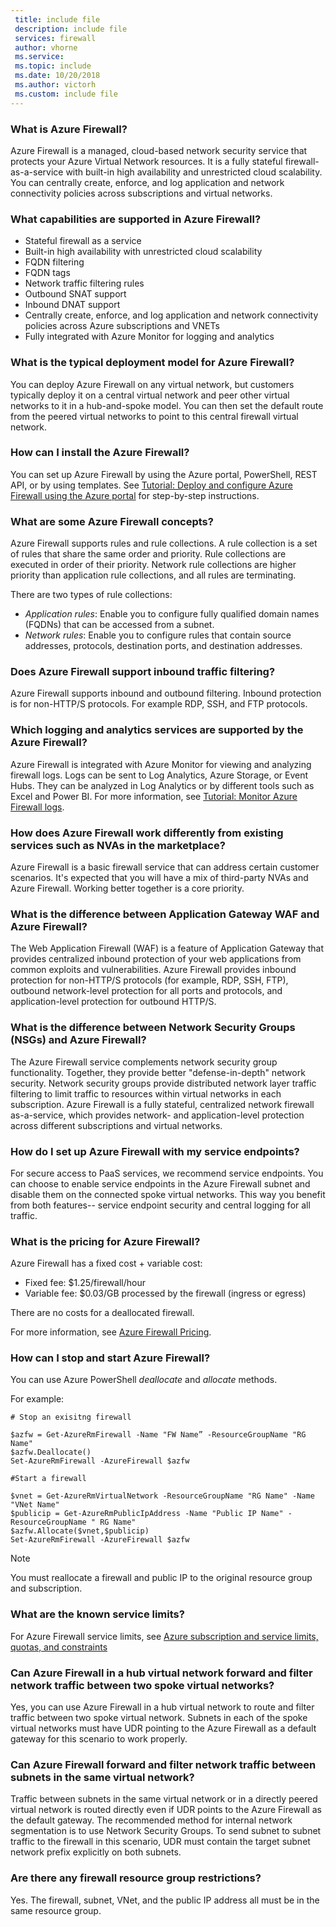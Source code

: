 ```yaml
---
 title: include file
 description: include file
 services: firewall
 author: vhorne
 ms.service: 
 ms.topic: include
 ms.date: 10/20/2018
 ms.author: victorh
 ms.custom: include file
---
```


### What is Azure Firewall?

Azure Firewall is a managed, cloud-based network security service that protects your Azure Virtual Network resources. It is a fully stateful firewall-as-a-service with built-in high availability and unrestricted cloud scalability. You can centrally create, enforce, and log application and network connectivity policies across subscriptions and virtual networks.

### What capabilities are supported in Azure Firewall?

* Stateful firewall as a service
* Built-in high availability with unrestricted cloud scalability
* FQDN filtering
* FQDN tags
* Network traffic filtering rules
* Outbound SNAT support
* Inbound DNAT support
* Centrally create, enforce, and log application and network connectivity policies across Azure subscriptions and VNETs
* Fully integrated with Azure Monitor for logging and analytics

### What is the typical deployment model for Azure Firewall?

You can deploy Azure Firewall on any virtual network, but customers typically deploy it on a central virtual network and peer other virtual networks to it in a hub-and-spoke model. You can then set the default route from the peered virtual networks to point to this central firewall virtual network.

### How can I install the Azure Firewall?

You can set up Azure Firewall by using the Azure portal, PowerShell, REST API, or by using templates. See [Tutorial: Deploy and configure Azure Firewall using the Azure portal](../articles/firewall/tutorial-firewall-deploy-portal.md) for step-by-step instructions.

### What are some Azure Firewall concepts?

Azure Firewall supports rules and rule collections. A rule collection is a set of rules that share the same order and priority. Rule collections are executed in order of their priority. Network rule collections are higher priority than application rule collections, and all rules are terminating.

There are two types of rule collections:

* *Application rules*: Enable you to configure fully qualified domain names (FQDNs) that can be accessed from a subnet.
* *Network rules*: Enable you to configure rules that contain source addresses, protocols, destination ports, and destination addresses.

### Does Azure Firewall support inbound traffic filtering?

Azure Firewall supports inbound and outbound filtering. Inbound protection is for non-HTTP/S protocols. For example RDP, SSH, and FTP protocols.

### Which logging and analytics services are supported by the Azure Firewall?

Azure Firewall is integrated with Azure Monitor for viewing and analyzing firewall logs. Logs can be sent to Log Analytics, Azure Storage, or Event Hubs. They can be analyzed in Log Analytics or by different tools such as Excel and Power BI. For more information, see [Tutorial: Monitor Azure Firewall logs](../articles/firewall/tutorial-diagnostics.md).

### How does Azure Firewall work differently from existing services such as NVAs in the marketplace?

Azure Firewall is a basic firewall service that can address certain customer scenarios. It's expected that you will have a mix of third-party NVAs and Azure Firewall. Working better together is a core priority.

### What is the difference between Application Gateway WAF and Azure Firewall?

The Web Application Firewall (WAF) is a feature of Application Gateway that provides centralized inbound protection of your web applications from common exploits and vulnerabilities. Azure Firewall provides inbound protection for non-HTTP/S protocols (for example, RDP, SSH, FTP), outbound network-level protection for all ports and protocols, and application-level protection for outbound HTTP/S.

### What is the difference between Network Security Groups (NSGs) and Azure Firewall?

The Azure Firewall service complements network security group functionality. Together, they provide better "defense-in-depth" network security. Network security groups provide distributed network layer traffic filtering to limit traffic to resources within virtual networks in each subscription. Azure Firewall is a fully stateful, centralized network firewall as-a-service, which provides network- and application-level protection across different subscriptions and virtual networks.

### How do I set up Azure Firewall with my service endpoints?

For secure access to PaaS services, we recommend service endpoints. You can choose to enable service endpoints in the Azure Firewall subnet and disable them on the connected spoke virtual networks. This way you benefit from both features-- service endpoint security and central logging for all traffic.

### What is the pricing for Azure Firewall?

Azure Firewall has a fixed cost + variable cost:

* Fixed fee: $1.25/firewall/hour
* Variable fee: $0.03/GB processed by the firewall (ingress or egress)

There are no costs for a deallocated firewall.

For more information, see [Azure Firewall Pricing](https://azure.microsoft.com/pricing/details/azure-firewall/).

### How can I stop and start Azure Firewall?

You can use Azure PowerShell *deallocate* and *allocate* methods.

For example:

```azurepowershell
# Stop an exisitng firewall

$azfw = Get-AzureRmFirewall -Name "FW Name” -ResourceGroupName "RG Name"
$azfw.Deallocate()
Set-AzureRmFirewall -AzureFirewall $azfw
```

```azurepowershell
#Start a firewall

$vnet = Get-AzureRmVirtualNetwork -ResourceGroupName "RG Name" -Name "VNet Name"
$publicip = Get-AzureRmPublicIpAddress -Name "Public IP Name" -ResourceGroupName " RG Name"
$azfw.Allocate($vnet,$publicip)
Set-AzureRmFirewall -AzureFirewall $azfw
```

> [!NOTE]
> You must reallocate a firewall and public IP to the original resource group and subscription.

### What are the known service limits?

For Azure Firewall service limits, see [Azure subscription and service limits, quotas, and constraints](../articles/azure-subscription-service-limits.md#azure-firewall-limits)

### Can Azure Firewall in a hub virtual network forward and filter network traffic between two spoke virtual networks?

Yes, you can use Azure Firewall in a hub virtual network to route and filter traffic between two spoke virtual network. Subnets in each of the spoke virtual networks must have UDR pointing to the Azure Firewall as a default gateway for this scenario to work properly.

### Can Azure Firewall forward and filter network traffic between subnets in the same virtual network?

Traffic between subnets in the same virtual network or in a directly peered virtual network is routed directly even if UDR points to the Azure Firewall as the default gateway. The recommended method for internal network segmentation is to use Network Security Groups. To send subnet to subnet traffic to the firewall in this scenario, UDR must contain the target subnet network prefix explicitly on both subnets.

### Are there any firewall resource group restrictions?

Yes. The firewall, subnet, VNet, and the public IP address all must be in the same resource group.
